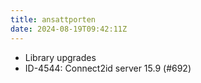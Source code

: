 ```yaml
---
title: ansattporten
date: 2024-08-19T09:42:11Z
---
```

- Library upgrades
- ID-4544: Connect2id server 15.9 (#692)

